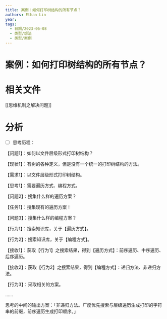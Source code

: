 ```yaml
---
title: 案例：如何打印树结构的所有节点？
authors: Ethan Lin
year:
tags:
  - 日期/2023-06-08 
  - 类型/想法 
  - 类型/案例 
---
```



# 案例：如何打印树结构的所有节点？






# 相关文件

[[思维机制之解决问题]]


# 分析

- [ ] 思考历程：

【问题1】：如何以文件层级形式打印树结构？  
  
【现状1】：有树的各种定义，但是没有一个统一的打印树结构的方法。  
  
【需求1】：以文件层级形式打印树结构。  
  
【思考1】：需要遍历方式、编程方式。  
  
【问题2】：搜集什么样的遍历方案？  
  
【任务1】：搜集现有的遍历方案！  
  
【问题3】：搜集什么样的编程方案？  
  
【行为1】：搜索知识库，关于【遍历方式】。  
  
【行为2】：搜索知识库，关于【编程方式】。  
  
【接收1】：获取【行为1】之搜索结果，得到【遍历方式】：前序遍历、中序遍历、后序遍历。

【接收2】：获取【行为2】之搜索结果，得到【编程方式】：递归方法、非递归方法。

【行为3】：采取相关的方案。

……

思考的中间的输出方案：「非递归方法。广度优先搜索与层级遍历生成打印的字符串的前缀，前序遍历生成打印顺序。」


